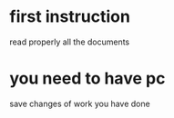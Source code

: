 # first instruction
read properly all the documents

# you need to have pc
save changes of work you have done
